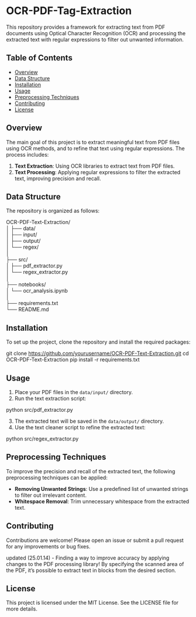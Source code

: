 # OCR-PDF-Tag-Extraction

This repository provides a framework for extracting text from PDF documents using Optical Character Recognition (OCR) and processing the extracted text with regular expressions to filter out unwanted information.


## Table of Contents
- [Overview](#overview)
- [Data Structure](#data-structure)
- [Installation](#installation)
- [Usage](#usage)
- [Preprocessing Techniques](#preprocessing-techniques)
- [Contributing](#contributing)
- [License](#license)

## Overview

The main goal of this project is to extract meaningful text from PDF files using OCR methods, and to refine that text using regular expressions. The process includes:

1. **Text Extraction**: Using OCR libraries to extract text from PDF files.
2. **Text Processing**: Applying regular expressions to filter the extracted text, improving precision and recall.

## Data Structure

The repository is organized as follows:

OCR-PDF-Text-Extraction/                                                                                                                                                                         
│
├── data/                                                                                                                                                  
│   ├── input/                                                                                                                                                 
│   ├── output/                                                                                                                                             
│   └── regex/                                                                                                                                 
│                                                                                                                                                                                                
├── src/                                                                                                                                                           
│   ├── pdf_extractor.py                                                                                                                                    
│   └── regex_extractor.py                                                                                                                                     
│                                                                                                                                                                                                
├── notebooks/                                                                                                                                                  
│   └── ocr_analysis.ipynb                                                                                                                                       
│                                                                                                                                                                                                
├── requirements.txt                                                                                                                                               
└── README.md                                                                                                                                                         


## Installation

To set up the project, clone the repository and install the required packages:

git clone https://github.com/yourusername/OCR-PDF-Text-Extraction.git
cd OCR-PDF-Text-Extraction
pip install -r requirements.txt


## Usage

1. Place your PDF files in the `data/input/` directory.
2. Run the text extraction script:

python src/pdf_extractor.py


3. The extracted text will be saved in the `data/output/` directory.
4. Use the text cleaner script to refine the extracted text:

python src/regex_extractor.py


## Preprocessing Techniques

To improve the precision and recall of the extracted text, the following preprocessing techniques can be applied:

- **Removing Unwanted Strings**: Use a predefined list of unwanted strings to filter out irrelevant content.
- **Whitespace Removal**: Trim unnecessary whitespace from the extracted text.

## Contributing

Contributions are welcome! Please open an issue or submit a pull request for any improvements or bug fixes.


updated (25.01.14) - Finding a way to improve accuracy by applying changes to the PDF processing library! By specifying the scanned area of the PDF, it’s possible to extract text in blocks from the desired section.


## License

This project is licensed under the MIT License. See the LICENSE file for more details.
```
